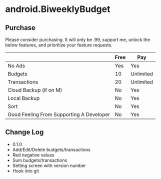# android.BiweeklyBudget

## Purchase

Please consider purchasing. It will only be .99, support me, unlock the below features, and prioritize your feature requests.

| | Free | Pay |
| ------------- | ------------- | ------------- | 
| No Ads | Yes | Yes |
| Budgets | 10 | Unlimited |
| Transactions | 20 | Unlimited |
| Cloud Backup (if on M) | No | Yes |
| Local Backup | No | Yes |
| Sort | No | Yes |
| Good Feeling From Supporting A Developer | No | Yes |

## Change Log
*  0.1.0
  *  Add/Edit/Delete budgets/transactions
  *  Red negative values
  *  Sum budgets/transactions
  *  Setting screen with version number
  *  Hook into git
